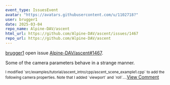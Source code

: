 ```yaml
---
event_type: IssuesEvent
avatar: "https://avatars.githubusercontent.com/u/1102718?"
user: brugger1
date: 2025-03-04
repo_name: Alpine-DAV/ascent
html_url: https://github.com/Alpine-DAV/ascent/issues/1467
repo_url: https://github.com/Alpine-DAV/ascent
---
```


<a href='https://github.com/brugger1' target='_blank'>brugger1</a> open issue <a href='https://github.com/Alpine-DAV/ascent/issues/1467' target='_blank'>Alpine-DAV/ascent#1467</a>.

<p>Some of the camera parameters behave in a strange manner.</p><small>I modified `src/examples/tutorial/ascent_intro/cpp/ascent_scene_example1.cpp` to add the following camera properties. Note that I added `viewport` and `roll`....</small><a href='https://github.com/Alpine-DAV/ascent/issues/1467' target='_blank'>View Comment</a>